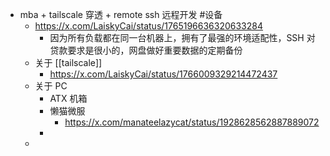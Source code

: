 - mba + tailscale 穿透 + remote ssh 远程开发 #设备
	- https://x.com/LaiskyCai/status/1765196636320633284
		- 因为所有负载都在同一台机器上，拥有了最强的环境适配性，SSH 对贷款要求是很小的，网盘做好重要数据的定期备份
	- 关于 [[tailscale]]
		- https://x.com/LaiskyCai/status/1766009329214472437
	- 关于 PC
		- ATX 机箱
		- 懒猫微服
			- https://x.com/manateelazycat/status/1928628562887889072
		-
	-